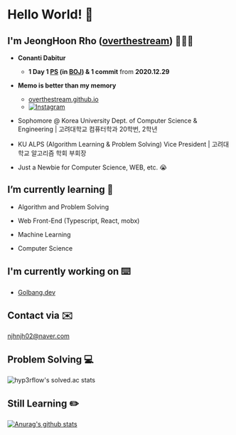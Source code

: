 # Hello World! 👋

## I'm JeongHoon Rho ([overthestream]) 👨🏻‍💻

- __Conanti Dabitur__
    - __1 Day 1 [PS] (in [BOJ]) & 1 commit__ from __2020.12.29__
    
- __Memo is better than my memory__
    - [overthestream.github.io](https://overthestream.github.io)
    - [![Instagram](https://img.shields.io/badge/-Instagram-FF69B4?logo=Instagram&link=https://www.instagram.com/overthestream/)](https://www.instagram.com/overthestream/)
    
- Sophomore @ Korea University Dept. of Computer Science & Engineering | 고려대학교 컴퓨터학과 20학번, 2학년

- KU ALPS (Algorithm Learning & Problem Solving) Vice President | 고려대학교 알고리즘 학회 부회장

- Just a Newbie for Computer Science, WEB, etc. 😭

## I’m currently learning 📕
- Algorithm and Problem Solving 

- Web Front-End (Typescript, React, mobx)

- Machine Learning

- Computer Science

## I'm currently working on ⌨️
- [Golbang.dev](https://github.com/golbang-dev)

## Contact via ✉️

njhnjh02@naver.com

## Problem Solving 💻
![hyp3rflow's solved.ac stats](https://github-readme-solvedac.hyp3rflow.vercel.app/api/?handle=bln01)

## Still Learning ✏️
[![Anurag's github stats](https://github-readme-stats.vercel.app/api?username=overthestream)](https://github.com/anuraghazra/github-readme-stats)

[overthestream]: https://github.com/overthestream
[PS]:https://github.com/overthestream/ps-boj
[BOJ]:https://acmicpc.net
